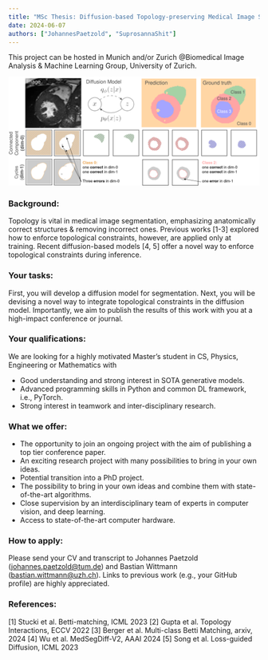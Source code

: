 ```yaml
---
title: "MSc Thesis: Diffusion-based Topology-preserving Medical Image Segmentation"
date: 2024-06-07
authors: ["JohannesPaetzold", "SuprosannaShit"]
---
```


This project can be hosted in Munich and/or Zurich @Biomedical Image Analysis & Machine Learning Group,
University of Zurich.

<p align="center">
    <img src="./header.png" width="800">
</p>

### Background:
Topology is vital in medical image segmentation, emphasizing anatomically correct structures & removing incorrect ones. Previous works [1-3] explored how to enforce topological constraints, however, are applied only at training. Recent diffusion-based models [4, 5] offer a novel way to enforce topological constraints during inference.

### Your tasks: 
First, you will develop a diffusion model for segmentation. Next, you will be devising a novel way to integrate topological constraints in the diffusion model. Importantly, we aim to publish the results of this work with you at a high-impact conference or journal.

### Your qualifications:
We are looking for a highly motivated Master’s student in CS, Physics, Engineering or Mathematics with
*  Good understanding and strong interest in SOTA generative models.
*  Advanced programming skills in Python and common DL framework, i.e., PyTorch.
* Strong interest in teamwork and inter-disciplinary research.

### What we offer:
- The opportunity to join an ongoing project with the aim of publishing a top tier conference paper.
- An exciting research project with many possibilities to bring in your own ideas.
- Potential transition into a PhD project.
- The possibility to bring in your own ideas and combine them with state-of-the-art algorithms.
- Close supervision by an interdisciplinary team of experts in computer vision, and deep learning.
- Access to state-of-the-art computer hardware.

### How to apply:
​Please send your CV and transcript to Johannes Paetzold (johannes.paetzold@tum.de) and Bastian Wittmann (bastian.wittmann@uzh.ch).
Links to previous work (e.g., your GitHub profile) are highly appreciated.
​
### References:
​[1] Stucki et al. Betti-matching, ICML 2023
[2] Gupta et al. Topology Interactions, ECCV 2022
[3] Berger et al. Multi-class Betti Matching, arxiv, 2024
[4] Wu et al. MedSegDiff-V2, AAAI 2024
[5] Song et al. Loss-guided Diffusion, ICML 2023
